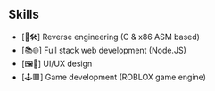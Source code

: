 ## Skills
- [🔄🛠️] Reverse engineering (C & x86 ASM based)
- [📚🌐] Full stack web development (Node.JS)
- [🖼️🥰] UI/UX design 
- [🕹️🟥] Game development (ROBLOX game engine)
